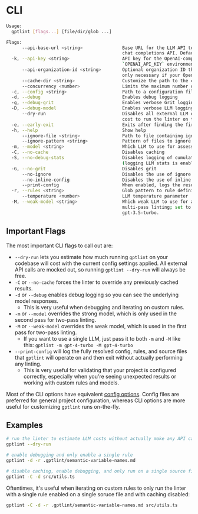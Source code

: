 # CLI

```bash
Usage:
  gptlint [flags...] [file/dir/glob ...]

Flags:
      --api-base-url <string>               Base URL for the LLM API to use which must be compatible with the OpenAI
                                            chat completions API. Defaults to the OpenAI API.
  -k, --api-key <string>                    API key for the OpenAI-compatible LLM API. Defaults to the value of the
                                            `OPENAI_API_KEY` environment variable.
      --api-organization-id <string>        Optional organization ID that should be billed for LLM API requests. This is
                                            only necessary if your OpenAI API key is scoped to multiple organizations.
      --cache-dir <string>                  Customize the path to the cache directory
      --concurrency <number>                Limits the maximum number of concurrent tasks
  -c, --config <string>                     Path to a configuration file
  -d, --debug                               Enables debug logging
  -g, --debug-grit                          Enables verbose Grit logging
  -D, --debug-model                         Enables verbose LLM logging
      --dry-run                             Disables all external LLM calls and outputs an estimate of what it would
                                            cost to run the linter on the given config
  -e, --early-exit                          Exits after finding the first error
  -h, --help                                Show help
      --ignore-file <string>                Path to file containing ignore patterns (default: ".gptlintignore")
      --ignore-pattern <string>             Pattern of files to ignore (in addition to .gptlintignore)
  -m, --model <string>                      Which LLM to use for assessing rule conformance. Defaults to gpt-4.
  -C, --no-cache                            Disables caching
  -S, --no-debug-stats                      Disables logging of cumulative LLM stats, including total tokens and cost
                                            (logging LLM stats is enabled by default)
  -G, --no-grit                             Disables grit
      --no-ignore                           Disables the use of ignore files and patterns
      --no-inline-config                    Disables the use of inline rule config inside of source files
      --print-config                        When enabled, logs the resolved config and parsed rules and then exits
  -r, --rules <string>                      Glob pattern to rule definition markdown files.
      --temperature <number>                LLM temperature parameter
  -M, --weak-model <string>                 Which weak LLM to use for assessing rule conformance (optional; used for
                                            multi-pass linting; set to "none" to disable two-pass linting). Defaults to
                                            gpt-3.5-turbo.
```

## Important Flags

The most important CLI flags to call out are:

- `--dry-run` lets you estimate how much running `gptlint` on your codebase will cost with the current config settings applied. All external API calls are mocked out, so running `gptlint --dry-run` will always be free.
- `-C` or `--no-cache` forces the linter to override any previously cached results.
- `-d` or `--debug` enables debug logging so you can see the underlying model responses.
  - This is very useful when debugging and iterating on custom rules.
- `-m` or `--model` overrides the strong model, which is only used in the second pass for two-pass linting.
- `-M` or `--weak-model` overrides the weak model, which is used in the first pass for two-pass linting.
  - If you want to use a single LLM, just pass it to both `-m` and `-M` like this: `gptlint -m gpt-4-turbo -M gpt-4-turbo`
- `--print-config` will log the fully resolved config, rules, and source files that `gptlint` will operate on and then exit without actually performing any linting.
  - This is very useful for validating that your project is configured correctly, especially when you're seeing unexpected results or working with custom rules and models.

Most of the CLI options have equivalent [config options](./config.mdx). Config files are preferred for general project configuration, whereas CLI options are more useful for customizing `gptlint` runs on-the-fly.

## Examples

```sh
# run the linter to estimate LLM costs without actually make any API calls
gptlint --dry-run
```

```sh
# enable debugging and only enable a single rule
gptlint -d -r .gptlint/semantic-variable-names.md
```

```sh
# disable caching, enable debugging, and only run on a single source file
gptlint -C -d src/utils.ts
```

Oftentimes, it's useful when iterating on custom rules to only run the linter with a single rule enabled on a single soruce file and with caching disabled:

```sh
gptlint -C -d -r .gptlint/semantic-variable-names.md src/utils.ts
```
